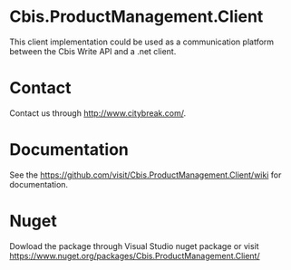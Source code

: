 Cbis.ProductManagement.Client
=============================
This client implementation could be used as a communication platform between the Cbis Write API and a .net client. 

Contact
=======
Contact us through http://www.citybreak.com/.

Documentation
=============
See the https://github.com/visit/Cbis.ProductManagement.Client/wiki for documentation.

Nuget
=====
Dowload the package through Visual Studio nuget package or visit https://www.nuget.org/packages/Cbis.ProductManagement.Client/
